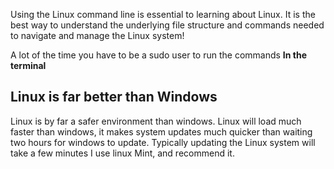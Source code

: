 Using the Linux command line is essential to learning about Linux. It is the
best way to understand the underlying file structure and commands needed to
navigate and manage the Linux system!

A lot of the time you have to be a sudo user to run the commands **In the terminal**

## Linux is far better than Windows

Linux is by far a safer environment than windows. Linux will load much faster
than windows, it makes system updates much quicker than waiting two hours for
windows to update. Typically updating the Linux system will take a few minutes
I use linux Mint, and recommend it.
